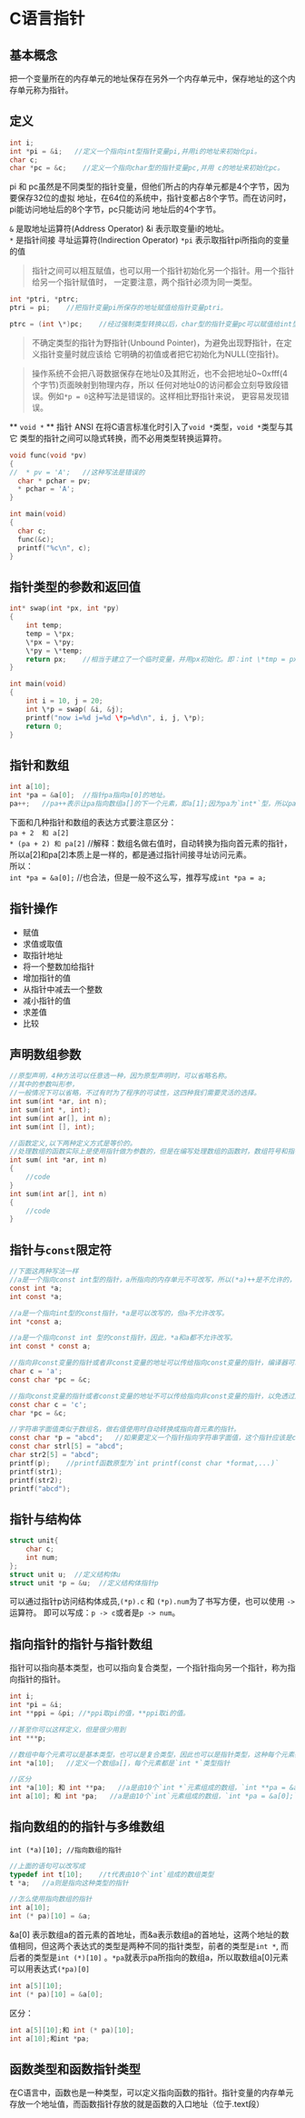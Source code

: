 # C语言指针

## 基本概念
把一个变量所在的内存单元的地址保存在另外一个内存单元中，保存地址的这个内存单元称为指针。

## 定义
```c
int i;
int *pi = &i;   //定义一个指向int型指针变量pi,并用i的地址来初始化pi。
char c;
char *pc = &c;    //定义一个指向char型的指针变量pc,并用 c的地址来初始化pc。
```
pi 和 pc虽然是不同类型的指针变量，但他们所占的内存单元都是4个字节，因为要保存32位的虚拟
地址，在64位的系统中，指针变都占8个字节。而在访问时，pi能访问地址后的8个字节，pc只能访问
地址后的4个字节。

` & ` 是取地址运算符(Address Operator) &i 表示取变量i的地址。   
` * ` 是指针间接 寻址运算符(Indirection Operator) ` *pi ` 表示取指针pi所指向的变量的值     

> 指针之间可以相互赋值，也可以用一个指针初始化另一个指针。用一个指针给另一个指针赋值时，
一定要注意，两个指针必须为同一类型。

```c
int *ptri, *ptrc;
ptri = pi;    //把指针变量pi所保存的地址赋值给指针变量ptri。

ptrc = (int \*)pc;    //经过强制类型转换以后，char型的指针变量pc可以赋值给int型的指针变量ptrc
```

> 不确定类型的指针为野指针(Unbound Pointer)，为避免出现野指针，在定义指针变量时就应该给
它明确的初值或者把它初始化为NULL(空指针)。

> 操作系统不会把八哥数据保存在地址0及其附近，也不会把地址0~0xfff(4个字节)页面映射到物理内存，所以
任何对地址0的访问都会立刻导致段错误。例如` *p = 0 `这种写法是错误的。这样相比野指针来说，
更容易发现错误。

** `void *` ** 指针 ANSI 在将C语言标准化时引入了` void * `类型，` void * `类型与其它
类型的指针之间可以隐式转换，而不必用类型转换运算符。
```c
void func(void *pv)
{
//  * pv = 'A';   //这种写法是错误的
  char * pchar = pv;
  * pchar = 'A';
}

int main(void)
{
  char c;
  func(&c);
  printf("%c\n", c);
}
```

## 指针类型的参数和返回值
```c
int* swap(int *px, int *py)
{
    int temp;
    temp = \*px;
    \*px = \*py;
    \*py = \*temp;
    return px;    //相当于建立了一个临时变量，并用px初始化。即：int \*tmp = px
}

int main(void)
{
    int i = 10, j = 20;
    int \*p = swap( &i, &j);
    printf("now i=%d j=%d \*p=%d\n", i, j, \*p);
    return 0;
}
```

## 指针和数组
```c
int a[10];
int *pa = &a[0];  //指针pa指向a[0]的地址。
pa++;   //pa++表示让pa指向数组a[]的下一个元素，即a[1];因为pa为`int*`型，所以pa++使pa的地址加4。
```

下面和几种指针和数组的表达方式要注意区分：   
`pa + 2  和 a[2]`   
`* (pa + 2) 和 pa[2]`    //解释：数组名做右值时，自动转换为指向首元素的指针，所以a[2]和pa[2]本质上是一样的，都是通过指针间接寻址访问元素。   
所以：   
`int *pa = &a[0];`  //也合法，但是一般不这么写，推荐写成`int *pa = a;`

## 指针操作
* 赋值
* 求值或取值
* 取指针地址
* 将一个整数加给指针
* 增加指针的值
* 从指针中减去一个整数
* 减小指针的值
* 求差值
* 比较

## 声明数组参数
```c
//原型声明，4种方法可以任意选一种，因为原型声明时，可以省略名称。
//其中的参数叫形参，
//一般情况下可以省略，不过有时为了程序的可读性，这四种我们需要灵活的选择。
int sum(int *ar, int n);    
int sum(int *, int);
int sum(int ar[], int n);
int sum(int [], int);

//函数定义,以下两种定义方式是等价的。
//处理数组的函数实际上是使用指针做为参数的，但是在编写处理数组的函数时，数组符号和指针符号都是可以选用的，习惯之下，如果这个参数指向一个元素，通常写成指针的形式，如果这个参数指向一串元素中的首元素，则经常写成数组的形式。
int sum( int *ar, int n)
{
    //code
}
int sum(int ar[], int n)
{
    //code
}
```

## 指针与`const`限定符
```c
//下面这两种写法一样
//a是一个指向const int型的指针，a所指向的内存单元不可改写，所以(*a)++是不允许的，但a是可以改写的，所以a++是允许的。
const int *a;  
int const *a;  

//a是一个指向int型的const指针，*a是可以改写的，但a不允许改写。
int *const a;  

//a是一个指向const int 型的const指针，因此，*a和a都不允许改写。
int const * const a;

//指向非const变量的指针或者非const变量的地址可以传给指向const变量的指针，编译器可以做隐式类型转换。
char c = 'a';
const char *pc = &c;

//指向const变量的指针或者const变量的地址不可以传给指向非const变量的指针，以免透过后者意外改写了前者所指向的内存单元，例如对下面的代码编译器会报警告
const char c = 'c';
char *pc = &c;

//字符串字面值类似于数组名，做右值使用时自动转换成指向首元素的指针。
const char *p = "abcd";   //如果要定义一个指针指向字符串字面值，这个指针应该是const char *型。
const char strl[5] = "abcd";
char str2[5] = "abcd";
printf(p);    //printf函数原型为`int printf(const char *format,...)`
printf(str1);
printf(str2);
printf("abcd");
```

## 指针与结构体

```c
struct unit{
    char c;
    int num;
};
struct unit u;  //定义结构体u
struct unit *p = &u;  //定义结构体指针p
```
可以通过指针p访问结构体成员,`(*p).c` 和 `(*p).num`为了书写方便，也可以使用 `->`运算符。
即可以写成：`p -> c`或者是`p -> num`。

## 指向指针的指针与指针数组

指针可以指向基本类型，也可以指向复合类型，一个指针指向另一个指针，称为指向指针的指针。

```c
int i;
int *pi = &i;
int **ppi = &pi; //*ppi取pi的值，**ppi取i的值。

//甚至你可以这样定义，但是很少用到
int ***p;

//数组中每个元素可以是基本类型，也可以是复合类型，因此也可以是指针类型，这种每个元素都是指针的数组称为 **指针数组** 。例如：
int *a[10];   //定义一个数组a[]，每个元素都是`int *`类型指针

//区分
int *a[10]; 和 int **pa;   //a是由10个`int *`元素组成的数组，`int **pa = &a[0];`从表达式中也可以看出，a[0]里面存的是`int *`型元素
int a[10]; 和 int *pa;   //a是由10个`int`元素组成的数组，`int *pa = &a[0];`从表达式吓可以看出，a[0]里面存的是`int`型元素。
```

## 指向数组的的指针与多维数组

`int (*a)[10]; //指向数组的指针`   
```c
//上面的语句可以改写成
typedef int t[10];    //t代表由10个`int`组成的数组类型
t *a;   //a则是指向这种类型的指针

//怎么使用指向数组的指针
int a[10];
int (* pa)[10] = &a;
```
&a[0] 表示数组a的首元素的首地址，而&a表示数组a的首地址，这两个地址的数值相同，但这两个表达式的类型是两种不同的指针类型，前者的类型是`int *`, 而后者的类型是`int (*)[10]` 。`*pa`就表示pa所指向的数组a，所以取数组a[0]元素可以用表达式`(*pa)[0]`

```c
int a[5][10];
int (* pa)[10] = &a[0];
```

区分：
```c
int a[5][10];和 int (* pa)[10];
int a[10];和int *pa;
```

## 函数类型和函数指针类型  
在C语言中，函数也是一种类型，可以定义指向函数的指针。指针变量的内存单元存放一个地址值，而函数指针存放的就是函数的入口地址（位于.text段）
